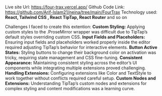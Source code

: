 Live site Url: https://four-trax.vercel.app/
Github Code Link: https://github.com/Arif-Islam21/neina/tree/main/FourTrax
Technology used: **React, Tailwind CSS , React TipTap, React Router** and so on

Challenges I faced to create this extention:
**Custom Styling:**
Applying custom styles to the .ProseMirror wrapper was difficult due to TipTap’s default styles overriding custom CSS.
**Input Fields and Placeholders:**
Ensuring input fields and placeholders worked properly inside the editor required adjusting TipTap’s behavior for interactive elements.
**Button Active States:**
Styling buttons to change their background color on activation was tricky, requiring state management and CSS fine-tuning.
**Consistent Appearance:**
Maintaining consistent styling across the editor’s UI components while integrating multiple extensions proved challenging.
**Handling Extensions:**
Configuring extensions like Color and TextStyle to work together without conflicts required careful setup.
**Custom Nodes and Extensions:**
Understanding TipTap’s custom nodes and extensions for complex styling and content modifications was a learning curve.
